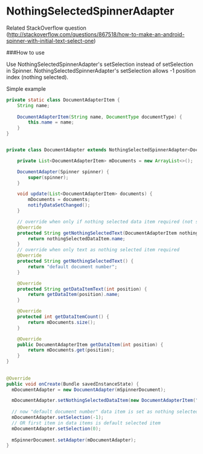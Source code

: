 # NothingSelectedSpinnerAdapter

Related StackOverflow question (http://stackoverflow.com/questions/867518/how-to-make-an-android-spinner-with-initial-text-select-one)

###How to use

Use NothingSelectedSpinnerAdapter's setSelection instead of setSelection in Spinner.
NothingSelectedSpinnerAdapter's setSelection allows -1 position index (nothing selected).

Simple example

```java
private static class DocumentAdapterItem {
	String name;
	
	DocumentAdapterItem(String name, DocumentType documentType) {
		this.name = name;
	}
}


private class DocumentAdapter extends NothingSelectedSpinnerAdapter<DocumentAdapterItem> {

	private List<DocumentAdapterItem> mDocuments = new ArrayList<>();

	DocumentAdapter(Spinner spinner) {
		super(spinner);
	}

	void update(List<DocumentAdapterItem> documents) {
		mDocuments = documents;
		notifyDataSetChanged();
	}

	// override when only if nothing selected data item required (not simple text)
	@Override
	protected String getNothingSelectedText(DocumentAdapterItem nothingSelectedDataItem) {
		return nothingSelectedDataItem.name;
	}
	// override when only text as nothing selected item required
	@Override
	protected String getNothingSelectedText() {
		return "default document number";
	}

	@Override
	protected String getDataItemText(int position) {
		return getDataItem(position).name;
	}

	@Override
	protected int getDataItemCount() {
		return mDocuments.size();
	}

	@Override
	public DocumentAdapterItem getDataItem(int position) {
		return mDocuments.get(position);
	}
}
	
	
@Override
public void onCreate(Bundle savedInstanceState) {
  mDocumentAdapter = new DocumentAdapter(mSpinnerDocument);

  mDocumentAdapter.setNothingSelectedDataItem(new DocumentAdapterItem("default document number");
  
  // now "default document number" data item is set as nothing selected item
  mDocumentAdapter.setSelection(-1);
  // OR first item in data items is default selected item
  mDocumentAdapter.setSelection(0);
  
  mSpinnerDocument.setAdapter(mDocumentAdapter);
}
```
